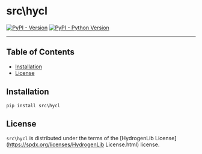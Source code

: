 # src\hycl

[![PyPI - Version](https://img.shields.io/pypi/v/src\hycl.svg)](https://pypi.org/project/src\hycl)
[![PyPI - Python Version](https://img.shields.io/pypi/pyversions/src\hycl.svg)](https://pypi.org/project/src\hycl)

-----

## Table of Contents

- [Installation](#installation)
- [License](#license)

## Installation

```console
pip install src\hycl
```

## License

`src\hycl` is distributed under the terms of the [HydrogenLib License](https://spdx.org/licenses/HydrogenLib License.html) license.
